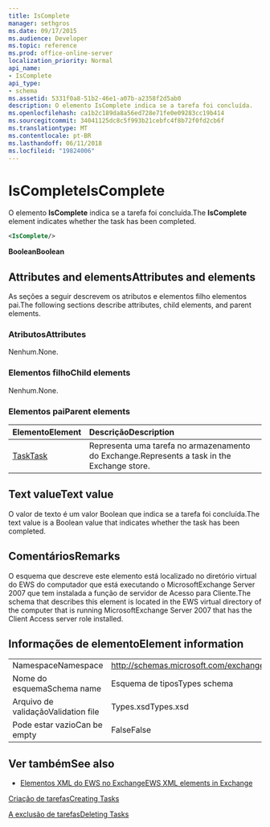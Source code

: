 ```yaml
---
title: IsComplete
manager: sethgros
ms.date: 09/17/2015
ms.audience: Developer
ms.topic: reference
ms.prod: office-online-server
localization_priority: Normal
api_name:
- IsComplete
api_type:
- schema
ms.assetid: 5331f0a8-51b2-46e1-a07b-a2358f2d5ab0
description: O elemento IsComplete indica se a tarefa foi concluída.
ms.openlocfilehash: ca1b2c189da8a56ed728e71fe0e09283cc19b414
ms.sourcegitcommit: 34041125dc8c5f993b21cebfc4f8b72f0fd2cb6f
ms.translationtype: MT
ms.contentlocale: pt-BR
ms.lasthandoff: 06/11/2018
ms.locfileid: "19824006"
---
```

# <a name="iscomplete"></a><span data-ttu-id="ff67c-103">IsComplete</span><span class="sxs-lookup"><span data-stu-id="ff67c-103">IsComplete</span></span>

<span data-ttu-id="ff67c-104">O elemento **IsComplete** indica se a tarefa foi concluída.</span><span class="sxs-lookup"><span data-stu-id="ff67c-104">The **IsComplete** element indicates whether the task has been completed.</span></span> 
  
```xml
<IsComplete/>
```

 <span data-ttu-id="ff67c-105">**Boolean**</span><span class="sxs-lookup"><span data-stu-id="ff67c-105">**Boolean**</span></span>
## <a name="attributes-and-elements"></a><span data-ttu-id="ff67c-106">Attributes and elements</span><span class="sxs-lookup"><span data-stu-id="ff67c-106">Attributes and elements</span></span>

<span data-ttu-id="ff67c-107">As seções a seguir descrevem os atributos e elementos filho elementos pai.</span><span class="sxs-lookup"><span data-stu-id="ff67c-107">The following sections describe attributes, child elements, and parent elements.</span></span>
  
### <a name="attributes"></a><span data-ttu-id="ff67c-108">Atributos</span><span class="sxs-lookup"><span data-stu-id="ff67c-108">Attributes</span></span>

<span data-ttu-id="ff67c-109">Nenhum.</span><span class="sxs-lookup"><span data-stu-id="ff67c-109">None.</span></span>
  
### <a name="child-elements"></a><span data-ttu-id="ff67c-110">Elementos filho</span><span class="sxs-lookup"><span data-stu-id="ff67c-110">Child elements</span></span>

<span data-ttu-id="ff67c-111">Nenhum.</span><span class="sxs-lookup"><span data-stu-id="ff67c-111">None.</span></span>
  
### <a name="parent-elements"></a><span data-ttu-id="ff67c-112">Elementos pai</span><span class="sxs-lookup"><span data-stu-id="ff67c-112">Parent elements</span></span>

|<span data-ttu-id="ff67c-113">**Elemento**</span><span class="sxs-lookup"><span data-stu-id="ff67c-113">**Element**</span></span>|<span data-ttu-id="ff67c-114">**Descrição**</span><span class="sxs-lookup"><span data-stu-id="ff67c-114">**Description**</span></span>|
|:-----|:-----|
|[<span data-ttu-id="ff67c-115">Task</span><span class="sxs-lookup"><span data-stu-id="ff67c-115">Task</span></span>](task.md) <br/> |<span data-ttu-id="ff67c-116">Representa uma tarefa no armazenamento do Exchange.</span><span class="sxs-lookup"><span data-stu-id="ff67c-116">Represents a task in the Exchange store.</span></span>  <br/> |
   
## <a name="text-value"></a><span data-ttu-id="ff67c-117">Text value</span><span class="sxs-lookup"><span data-stu-id="ff67c-117">Text value</span></span>

<span data-ttu-id="ff67c-118">O valor de texto é um valor Boolean que indica se a tarefa foi concluída.</span><span class="sxs-lookup"><span data-stu-id="ff67c-118">The text value is a Boolean value that indicates whether the task has been completed.</span></span>
  
## <a name="remarks"></a><span data-ttu-id="ff67c-119">Comentários</span><span class="sxs-lookup"><span data-stu-id="ff67c-119">Remarks</span></span>

<span data-ttu-id="ff67c-120">O esquema que descreve este elemento está localizado no diretório virtual do EWS do computador que está executando o MicrosoftExchange Server 2007 que tem instalada a função de servidor de Acesso para Cliente.</span><span class="sxs-lookup"><span data-stu-id="ff67c-120">The schema that describes this element is located in the EWS virtual directory of the computer that is running MicrosoftExchange Server 2007 that has the Client Access server role installed.</span></span>
  
## <a name="element-information"></a><span data-ttu-id="ff67c-121">Informações de elemento</span><span class="sxs-lookup"><span data-stu-id="ff67c-121">Element information</span></span>

|||
|:-----|:-----|
|<span data-ttu-id="ff67c-122">Namespace</span><span class="sxs-lookup"><span data-stu-id="ff67c-122">Namespace</span></span>  <br/> |http://schemas.microsoft.com/exchange/services/2006/types  <br/> |
|<span data-ttu-id="ff67c-123">Nome do esquema</span><span class="sxs-lookup"><span data-stu-id="ff67c-123">Schema name</span></span>  <br/> |<span data-ttu-id="ff67c-124">Esquema de tipos</span><span class="sxs-lookup"><span data-stu-id="ff67c-124">Types schema</span></span>  <br/> |
|<span data-ttu-id="ff67c-125">Arquivo de validação</span><span class="sxs-lookup"><span data-stu-id="ff67c-125">Validation file</span></span>  <br/> |<span data-ttu-id="ff67c-126">Types.xsd</span><span class="sxs-lookup"><span data-stu-id="ff67c-126">Types.xsd</span></span>  <br/> |
|<span data-ttu-id="ff67c-127">Pode estar vazio</span><span class="sxs-lookup"><span data-stu-id="ff67c-127">Can be empty</span></span>  <br/> |<span data-ttu-id="ff67c-128">False</span><span class="sxs-lookup"><span data-stu-id="ff67c-128">False</span></span>  <br/> |
   
## <a name="see-also"></a><span data-ttu-id="ff67c-129">Ver também</span><span class="sxs-lookup"><span data-stu-id="ff67c-129">See also</span></span>



- [<span data-ttu-id="ff67c-130">Elementos XML do EWS no Exchange</span><span class="sxs-lookup"><span data-stu-id="ff67c-130">EWS XML elements in Exchange</span></span>](ews-xml-elements-in-exchange.md)


[<span data-ttu-id="ff67c-131">Criação de tarefas</span><span class="sxs-lookup"><span data-stu-id="ff67c-131">Creating Tasks</span></span>](http://msdn.microsoft.com/library/0ef97334-e8a0-4f67-a23a-dd9e2bbad49f%28Office.15%29.aspx)
  
[<span data-ttu-id="ff67c-132">A exclusão de tarefas</span><span class="sxs-lookup"><span data-stu-id="ff67c-132">Deleting Tasks</span></span>](http://msdn.microsoft.com/library/a3d7e25f-8a35-4901-b1d9-d31f418ab340%28Office.15%29.aspx)

